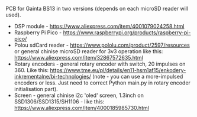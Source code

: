 PCB for Gainta BS13 in two versions (depends on each microSD reader will used). 

- DSP module - https://www.aliexpress.com/item/4001079024258.html
- Raspberry Pi Pico - https://www.raspberrypi.org/products/raspberry-pi-pico/
- Polou sdCard reader - https://www.pololu.com/product/2597/resources or general chinise microSD reader for 3v3 operation like this: https://www.aliexpress.com/item/32867572635.html
- Rotary encoders - general rotary encoder with switch, 20 impulses on 360. Like this:  https://www.tme.eu/pl/details/en11-hsm1af15/enkodery-inkrementalne/bi-technologies/ (note - you can use a more-impulsed encoders or less. Just need to correct Python main.py in rotary encoder initialisation part). 
- Screen - general chinise i2c 'oled' screen, 1.3inch on SSD1306/SSD1315/SH1106 - like this: https://www.aliexpress.com/item/4000185985730.html
